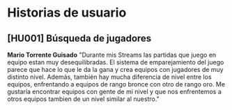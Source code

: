 # Historias de usuario

## [HU001] Búsqueda de jugadores

**Mario Torrente Guisado**
"Durante mis Streams las partidas que juego en equipo estan muy desequilibradas. El sistema de emparejamiento del
juego parece que hace lo que le da la gana y crea equipos con jugadores de muy distinto nivel. Además, también hay mucha diferencia de nivel entre los equipos, enfrentando a equipos de rango bronce con otro de rango oro. Me gustaría encontrar equipos con gente de mi nivel y que nos enfrentemos a otros equipos tambien de un nivel similar al nuestro."

